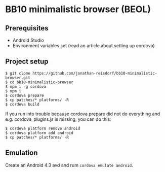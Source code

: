 # BB10 minimalistic browser (BEOL)

## Prerequisites

- Android Studio
- Environment variables set (read an article about setting up cordova)

## Project setup

```
$ git clone https://github.com/jonathan-reisdorf/bb10-minimalistic-browser.git
$ cd bb10-minimalistic-browser
$ npm i -g cordova
$ npm i
$ cordova prepare
$ cp patches/* platforms/ -R
$ cordova build
```

If you run into trouble because cordova prepare did not do everything and e.g. cordova_plugins.js is missing, you can do this:
```
$ cordova platform remove android
$ cordova platform add android
$ cp patches/* platforms/ -R
```

## Emulation

Create an Android 4.3 avd and rum `cordova emulate android`.
